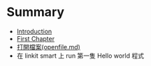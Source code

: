 # Summary

* [Introduction](README.md)
* [First Chapter](chapter1.md)
* [打開檔案(openfile.md)](da_kai_dang_684828_openfile__md.md)
* 在 linkit smart 上 run 第一隻 Hello world 程式


